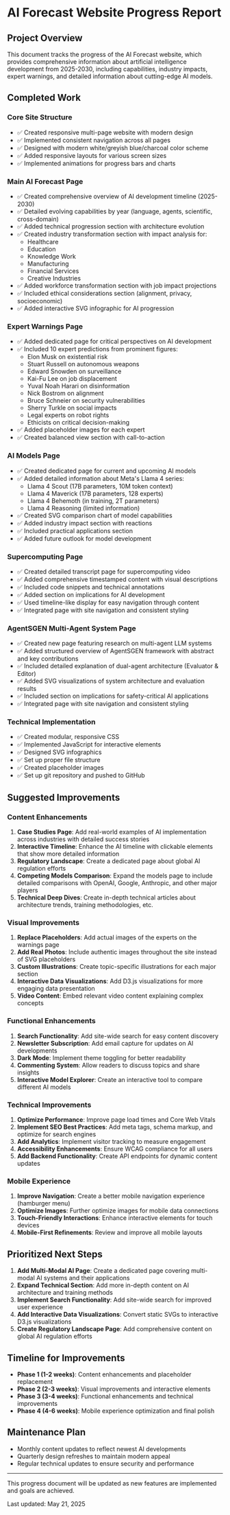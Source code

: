# AI Forecast Website Progress Report

## Project Overview
This document tracks the progress of the AI Forecast website, which provides comprehensive information about artificial intelligence development from 2025-2030, including capabilities, industry impacts, expert warnings, and detailed information about cutting-edge AI models.

## Completed Work

### Core Site Structure
- ✅ Created responsive multi-page website with modern design
- ✅ Implemented consistent navigation across all pages
- ✅ Designed with modern white/greyish blue/charcoal color scheme
- ✅ Added responsive layouts for various screen sizes
- ✅ Implemented animations for progress bars and charts

### Main AI Forecast Page
- ✅ Created comprehensive overview of AI development timeline (2025-2030)
- ✅ Detailed evolving capabilities by year (language, agents, scientific, cross-domain)
- ✅ Added technical progression section with architecture evolution
- ✅ Created industry transformation section with impact analysis for:
  - Healthcare
  - Education
  - Knowledge Work
  - Manufacturing
  - Financial Services
  - Creative Industries
- ✅ Added workforce transformation section with job impact projections
- ✅ Included ethical considerations section (alignment, privacy, socioeconomic)
- ✅ Added interactive SVG infographic for AI progression

### Expert Warnings Page
- ✅ Added dedicated page for critical perspectives on AI development
- ✅ Included 10 expert predictions from prominent figures:
  - Elon Musk on existential risk
  - Stuart Russell on autonomous weapons
  - Edward Snowden on surveillance
  - Kai-Fu Lee on job displacement
  - Yuval Noah Harari on disinformation
  - Nick Bostrom on alignment
  - Bruce Schneier on security vulnerabilities
  - Sherry Turkle on social impacts
  - Legal experts on robot rights
  - Ethicists on critical decision-making
- ✅ Added placeholder images for each expert
- ✅ Created balanced view section with call-to-action

### AI Models Page
- ✅ Created dedicated page for current and upcoming AI models
- ✅ Added detailed information about Meta's Llama 4 series:
  - Llama 4 Scout (17B parameters, 10M token context)
  - Llama 4 Maverick (17B parameters, 128 experts)
  - Llama 4 Behemoth (in training, 2T parameters)
  - Llama 4 Reasoning (limited information)
- ✅ Created SVG comparison chart of model capabilities
- ✅ Added industry impact section with reactions
- ✅ Included practical applications section
- ✅ Added future outlook for model development

### Supercomputing Page
- ✅ Created detailed transcript page for supercomputing video
- ✅ Added comprehensive timestamped content with visual descriptions
- ✅ Included code snippets and technical annotations
- ✅ Added section on implications for AI development
- ✅ Used timeline-like display for easy navigation through content
- ✅ Integrated page with site navigation and consistent styling

### AgentSGEN Multi-Agent System Page
- ✅ Created new page featuring research on multi-agent LLM systems
- ✅ Added structured overview of AgentSGEN framework with abstract and key contributions
- ✅ Included detailed explanation of dual-agent architecture (Evaluator & Editor)
- ✅ Added SVG visualizations of system architecture and evaluation results
- ✅ Included section on implications for safety-critical AI applications
- ✅ Integrated page with site navigation and consistent styling

### Technical Implementation
- ✅ Created modular, responsive CSS
- ✅ Implemented JavaScript for interactive elements
- ✅ Designed SVG infographics
- ✅ Set up proper file structure
- ✅ Created placeholder images
- ✅ Set up git repository and pushed to GitHub

## Suggested Improvements

### Content Enhancements
1. **Case Studies Page**: Add real-world examples of AI implementation across industries with detailed success stories
2. **Interactive Timeline**: Enhance the AI timeline with clickable elements that show more detailed information
3. **Regulatory Landscape**: Create a dedicated page about global AI regulation efforts
4. **Competing Models Comparison**: Expand the models page to include detailed comparisons with OpenAI, Google, Anthropic, and other major players
5. **Technical Deep Dives**: Create in-depth technical articles about architecture trends, training methodologies, etc.

### Visual Improvements
1. **Replace Placeholders**: Add actual images of the experts on the warnings page
2. **Add Real Photos**: Include authentic images throughout the site instead of SVG placeholders
3. **Custom Illustrations**: Create topic-specific illustrations for each major section
4. **Interactive Data Visualizations**: Add D3.js visualizations for more engaging data presentation
5. **Video Content**: Embed relevant video content explaining complex concepts

### Functional Enhancements
1. **Search Functionality**: Add site-wide search for easy content discovery
2. **Newsletter Subscription**: Add email capture for updates on AI developments
3. **Dark Mode**: Implement theme toggling for better readability
4. **Commenting System**: Allow readers to discuss topics and share insights
5. **Interactive Model Explorer**: Create an interactive tool to compare different AI models

### Technical Improvements
1. **Optimize Performance**: Improve page load times and Core Web Vitals
2. **Implement SEO Best Practices**: Add meta tags, schema markup, and optimize for search engines
3. **Add Analytics**: Implement visitor tracking to measure engagement
4. **Accessibility Enhancements**: Ensure WCAG compliance for all users
5. **Add Backend Functionality**: Create API endpoints for dynamic content updates

### Mobile Experience
1. **Improve Navigation**: Create a better mobile navigation experience (hamburger menu)
2. **Optimize Images**: Further optimize images for mobile data connections
3. **Touch-Friendly Interactions**: Enhance interactive elements for touch devices
4. **Mobile-First Refinements**: Review and improve all mobile layouts

## Prioritized Next Steps
1. **Add Multi-Modal AI Page**: Create a dedicated page covering multi-modal AI systems and their applications
2. **Expand Technical Section**: Add more in-depth content on AI architecture and training methods
3. **Implement Search Functionality**: Add site-wide search for improved user experience
4. **Add Interactive Data Visualizations**: Convert static SVGs to interactive D3.js visualizations
5. **Create Regulatory Landscape Page**: Add comprehensive content on global AI regulation efforts

## Timeline for Improvements
- **Phase 1 (1-2 weeks)**: Content enhancements and placeholder replacement
- **Phase 2 (2-3 weeks)**: Visual improvements and interactive elements
- **Phase 3 (3-4 weeks)**: Functional enhancements and technical improvements
- **Phase 4 (4-6 weeks)**: Mobile experience optimization and final polish

## Maintenance Plan
- Monthly content updates to reflect newest AI developments
- Quarterly design refreshes to maintain modern appeal
- Regular technical updates to ensure security and performance

---

This progress document will be updated as new features are implemented and goals are achieved.

Last updated: May 21, 2025